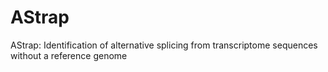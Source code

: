 # AStrap
AStrap: Identification of alternative splicing from transcriptome sequences without a reference genome  
